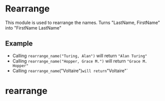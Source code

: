 Rearrange
=========

This module is used to rearrange the names.
Turns "LastName, FirstName" into "FirstName LastName"
 ## Example

  * Calling `rearrange_name("Turing, Alan")` will return `"Alan Turing"` 
  * Calling `rearrange_name("Hopper, Grace M.")` will return `"Grace M. 
  Hopper"` 
  * Calling `rearrange_name`("Voltaire")` will return `"Voltaire"`
# rearrange
